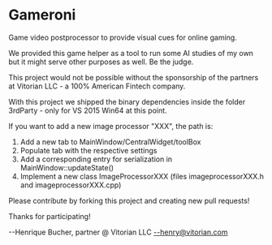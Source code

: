 # Gameroni
Game video postprocessor to provide visual cues for online gaming. 

We provided this game helper as a tool to run some AI studies of my own but it might serve other purposes as well. Be the judge.

This project would not be possible without the sponsorship of the partners at Vitorian LLC - a 100% American Fintech company.

With this project we shipped the binary dependencies inside the folder 3rdParty - only for VS 2015 Win64 at this point. 

If you want to add a new image processor "XXX", the path is:

1. Add a new tab to MainWindow/CentralWidget/toolBox
2. Populate tab with the respective settings
3. Add a corresponding entry for serialization in MainWindow::updateState()
4. Implement a new class ImageProcessorXXX (files imageprocessorXXX.h and imageprocessorXXX.cpp)

Please contribute by forking this project and creating new pull requests!

Thanks for participating!

--Henrique Bucher, partner @ Vitorian LLC
--henry@vitorian.com


